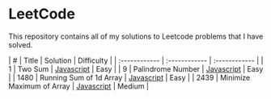 # LeetCode
This repository contains all of my solutions to Leetcode problems that I have solved.

| # | Title | Solution | Difficulty |
| :------------ | :------------ | :------------ |
|  1 | Two Sum  | [Javascript](https://github.com/salahmohsen/LeetCode/blob/main/1.%20Two%20Sum.js "Javascript")  | Easy |
|  9 | Palindrome Number  | [Javascript](https://github.com/salahmohsen/LeetCode/blob/main/9.%20Palindrome%20Number.js "Javascript")  | Easy |
|  1480 | Running Sum of 1d Array  | [Javascript](https://github.com/salahmohsen/LeetCode/blob/main/1480.%20Running%20Sum%20of%201d%20Array.js "Javascript")  | Easy |
|  2439 | Minimize Maximum of Array  | [Javascript](https://github.com/salahmohsen/LeetCode/blob/main/2439.%20Minimize%20Maximum%20of%20Array.js "Javascript")  | Medium |


